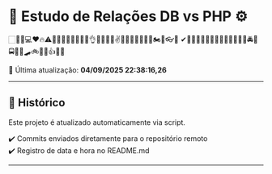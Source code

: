# 🚀 Estudo de Relações DB vs PHP ⚙️

🏻🙏🏻💻❤️🔥⚠️👍🏻🚨😊😂🤣😍😒👌😘💕😁🤷✌💋🌹🎉🎂🤳🐱👤🏍🐉👓🚀
 ✔👀😃✨😆🤔🤢🎁🚗🚓🚒🚚🚛🚜🚔🚖🚍🦽🦼🛹🚲🛴🛵👍🙌🤦

📅 Última atualização: **04/09/2025 22:38:16,26**

---

## 📌 Histórico
Este projeto é atualizado automaticamente via script.

✔️ Commits enviados diretamente para o repositório remoto  
✔️ Registro de data e hora no README.md

---
